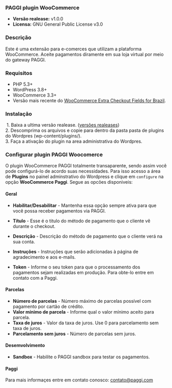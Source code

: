 
### PAGGI plugin WooCommerce

- **Versão realease:** v1.0.0
- **Licensa:** GNU General Public License v3.0

### Descrição
Este é uma extensão para e-comerces que utilizam a plataforma WooCommerce. Aceite pagamentos diramente em sua loja virtual por meio do gateway PAGGI.

### Requisitos
*  PHP 5.3+
*  WordPress 3.8+
*  WooCommerce 3.3+
*  Versão mais recente do [WooCommerce Extra Checkout Fields for Brazil](http://wordpress.org/plugins/woocommerce-extra-checkout-fields-for-brazil/).

### Instalação
  1. Baixa a ultima versão realease. ([versões realeases](https://github.com/paggi-com/woocommerce-paggi/releases))  
2. Descomprima os arquivos e copie para dentro da pasta pasta de plugins do Wordpres (wp-content/plugins/).  
3. Faça a ativação do plugin na area administrativa do Wordpres.
  
### Configurar plugin PAGGI Woocomerce

O plugin WooCommerce PAGGI  totalmente transaparente, sendo assim você pode configurá-lo de acordo suas necessidades. Para isso acesso a área de **Plugins** no painel adminstrativo do Wordpress e clique em ```configure``` na opção **WooCommerce Paggi**.
Segue as opcões disponiveis:

#### Geral

 * **Habilitar/Desabilitar** - Mantenha essa opção sempre ativa para que você possa receber pagamentos via PAGGI.
 * **Título** - Esse é o titulo do método de pagamento que o cliente vê durante o checkout.
 * **Descrição** - Descrição do método de pagamento que o cliente verá na sua conta.
 * **Instruções** - Instruções que serão adicionadas à página de agradecimento e aos e-mails.
 
 * **Token** - Informe o seu token para que o processamento dos pagamentos sejam realizadas em produção. Para obte-lo entre em contato com a Paggi.
 
#### Parcelas

 * **Número de parcelas** - Número máximo de parcelas possível com pagamento por cartão de crédito.
 * **Valor mínimo de parcela** - Informe qual o valor mínimo aceito para parcela.
 * **Taxa de juros** - Valor da taxa de juros. Use 0 para parcelamento sem taxa de juros.
 * **Parcelamento sem juros** - Número de parcelas sem juros.
 
#### Desemvolvimento

 * **Sandbox** - Habilite o PAGGI sandbox para testar os pagamentos.
 
#### Paggi

Para mais informaçes entre em contato conosco: contato@paggi.com
